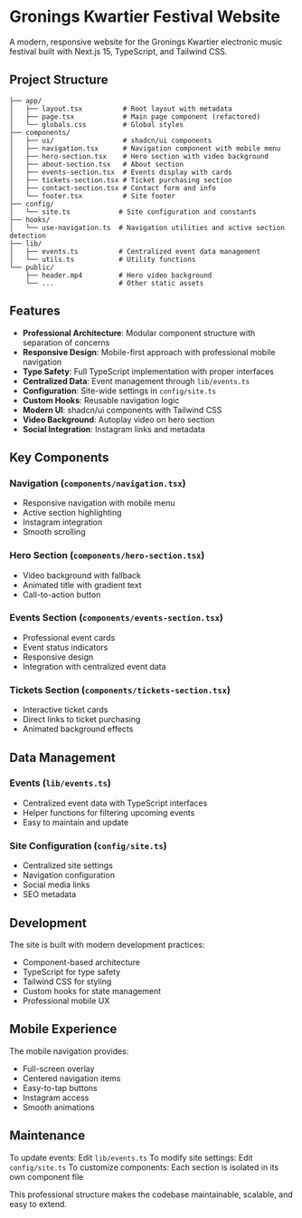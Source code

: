 # Gronings Kwartier Festival Website

A modern, responsive website for the Gronings Kwartier electronic music festival built with Next.js 15, TypeScript, and Tailwind CSS.

## Project Structure

```
├── app/
│   ├── layout.tsx          # Root layout with metadata
│   ├── page.tsx            # Main page component (refactored)
│   └── globals.css         # Global styles
├── components/
│   ├── ui/                 # shadcn/ui components
│   ├── navigation.tsx      # Navigation component with mobile menu
│   ├── hero-section.tsx    # Hero section with video background
│   ├── about-section.tsx   # About section
│   ├── events-section.tsx  # Events display with cards
│   ├── tickets-section.tsx # Ticket purchasing section
│   ├── contact-section.tsx # Contact form and info
│   └── footer.tsx          # Site footer
├── config/
│   └── site.ts            # Site configuration and constants
├── hooks/
│   └── use-navigation.ts  # Navigation utilities and active section detection
├── lib/
│   ├── events.ts          # Centralized event data management
│   └── utils.ts           # Utility functions
└── public/
    ├── header.mp4         # Hero video background
    └── ...                # Other static assets
```

## Features

- **Professional Architecture**: Modular component structure with separation of concerns
- **Responsive Design**: Mobile-first approach with professional mobile navigation
- **Type Safety**: Full TypeScript implementation with proper interfaces
- **Centralized Data**: Event management through `lib/events.ts`
- **Configuration**: Site-wide settings in `config/site.ts`
- **Custom Hooks**: Reusable navigation logic
- **Modern UI**: shadcn/ui components with Tailwind CSS
- **Video Background**: Autoplay video on hero section
- **Social Integration**: Instagram links and metadata

## Key Components

### Navigation (`components/navigation.tsx`)
- Responsive navigation with mobile menu
- Active section highlighting
- Instagram integration
- Smooth scrolling

### Hero Section (`components/hero-section.tsx`)
- Video background with fallback
- Animated title with gradient text
- Call-to-action button

### Events Section (`components/events-section.tsx`)
- Professional event cards
- Event status indicators
- Responsive design
- Integration with centralized event data

### Tickets Section (`components/tickets-section.tsx`)
- Interactive ticket cards
- Direct links to ticket purchasing
- Animated background effects

## Data Management

### Events (`lib/events.ts`)
- Centralized event data with TypeScript interfaces
- Helper functions for filtering upcoming events
- Easy to maintain and update

### Site Configuration (`config/site.ts`)
- Centralized site settings
- Navigation configuration
- Social media links
- SEO metadata

## Development

The site is built with modern development practices:
- Component-based architecture
- TypeScript for type safety
- Tailwind CSS for styling
- Custom hooks for state management
- Professional mobile UX

## Mobile Experience

The mobile navigation provides:
- Full-screen overlay
- Centered navigation items
- Easy-to-tap buttons
- Instagram access
- Smooth animations

## Maintenance

To update events: Edit `lib/events.ts`
To modify site settings: Edit `config/site.ts`
To customize components: Each section is isolated in its own component file

This professional structure makes the codebase maintainable, scalable, and easy to extend.
